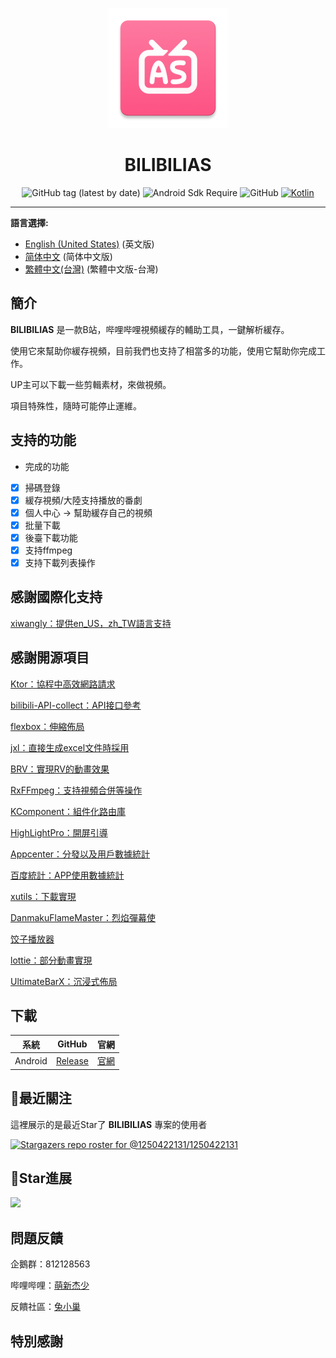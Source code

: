 <div align="center">

![](https://github.com/1250422131/bilibilias/blob/develop/app/src/main/res/mipmap-xxxhdpi/ic_launcher.png)

# BILIBILIAS

![GitHub tag (latest by date)](https://img.shields.io/github/v/tag/1250422131/bilibilias?label=version)
![Android Sdk Require](https://img.shields.io/badge/android-5.0%2B-informational)
![GitHub](https://img.shields.io/github/license/1250422131/bilibilias)
[![Kotlin](https://img.shields.io/badge/kotlin-1.9.10-blue.svg?logo=kotlin)](http://kotlinlang.org)

</div>

---

**語言選擇:**

- [English (United States)](./README-en_US.md) (英文版)
- [简体中文](./READMEmd) (简体中文版)
- [繁體中文(台灣)](./README-zh_TW.md) (繁體中文版-台灣)

## 簡介

**BILIBILIAS** 是一款B站，哔哩哔哩視頻緩存的輔助工具，一鍵解析緩存。

使用它來幫助你緩存視頻，目前我們也支持了相當多的功能，使用它幫助你完成工作。

UP主可以下載一些剪輯素材，來做視頻。

項目特殊性，隨時可能停止運維。

## 支持的功能

- 完成的功能
- [x] 掃碼登錄
- [x] 緩存視頻/大陸支持播放的番劇
- [x] 個人中心 -> 幫助緩存自己的視頻
- [x] 批量下載
- [x] 後臺下載功能
- [x] 支持ffmpeg
- [x] 支持下載列表操作

## 感謝國際化支持

[xiwangly：提供en_US，zh_TW語言支持](https://github.com/xiwangly2)

## 感謝開源項目

[Ktor：協程中高效網路請求](https://ktor.io/)

[bilibili-API-collect：API接口參考](https://github.com/SocialSisterYi/bilibili-API-collect)

[flexbox：伸縮佈局](https://github.com/google/flexbox-layout)

[jxl：直接生成excel文件時採用](https://mvnrepository.com/artifact/net.sourceforge.jexcelapi/jxl/2.6.12)

[BRV：實現RV的動畫效果](https://github.com/liangjingkanji/BRV)

[RxFFmpeg：支持視頻合併等操作](https://github.com/microshow/RxFFmpeg)

[KComponent：組件化路由庫](https://github.com/xiaojinzi123/KComponent)

[HighLightPro：開屏引導](https://github.com/hyy920109/HighLightPro)

[Appcenter：分發以及用戶數據統計](https://appcenter.ms/)

[百度統計：APP使用數據統計](https://mtj.baidu.com/web/welcome/login)

[xutils：下載實現](https://github.com/wyouflf/xUtils3)

[DanmakuFlameMaster：烈焰彈幕使](https://github.com/bilibili/DanmakuFlameMaster)

[饺子播放器](https://github.com/Jzvd/JZVideo)

[lottie：部分動畫實現](https://github.com/airbnb/lottie-android)

[UltimateBarX：沉浸式佈局](https://github.com/Zackratos/UltimateBarX)

## 下載

|   系統    |                            GitHub                            |                  官網                  |
|:-------:|:------------------------------------------------------------:|:------------------------------------:|
| Android | [Release](https://github.com/1250422131/bilibilias/releases) | [官網](https://api.misakamoe.com/app/) |

## 🔭最近關注

這裡展示的是最近Star了 **BILIBILIAS** 專案的使用者

[![Stargazers repo roster for @1250422131/1250422131](https://reporoster.com/stars/1250422131/bilibilias)](https://github.com/1250422131/bilibilias/stargazers)

## 🎢Star進展

![](https://api.star-history.com/svg?repos=1250422131/bilibilias&type=Date)

## 問題反饋

企鵝群：812128563

哔哩哔哩：[萌新杰少](https://space.bilibili.com/351201307)

反饋社區：[兔小巢](https://support.qq.com/product/337496)

## 特別感謝


